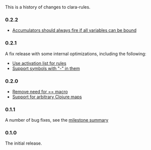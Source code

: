 This is a history of changes to clara-rules.

### 0.2.2
* [Accumulators should always fire if all variables can be bound](https://github.com/rbrush/clara-rules/issues/22)	
	
### 0.2.1
A fix release with some internal optimizations, including the following:
	
* [Use activation list for rules](https://github.com/rbrush/clara-rules/issues/19)
* [Support symbols with "-" in them](https://github.com/rbrush/clara-rules/issues/20)	
	
### 0.2.0
* [Remove need for == macro](https://github.com/rbrush/clara-rules/pull/18)
* [Support for arbitrary Clojure maps](https://github.com/rbrush/clara-rules/issues/6)

### 0.1.1
A number of bug fixes, see the [milestone summary](https://github.com/rbrush/clara-rules/issues?milestone=1&page=1&state=closed)

### 0.1.0
The initial release.
